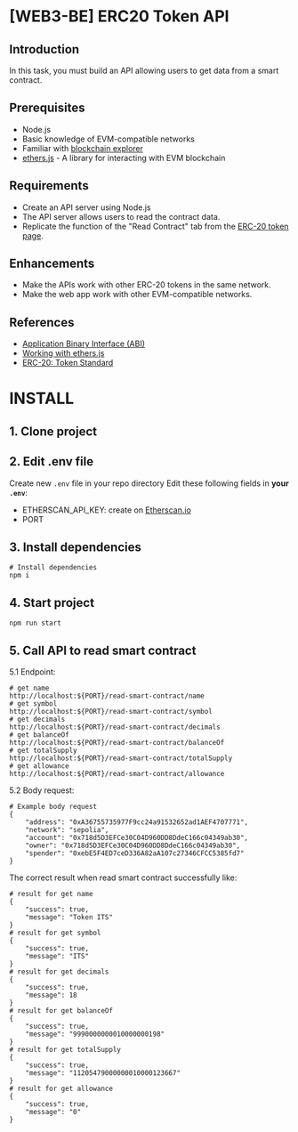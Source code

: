 # [WEB3-BE] ERC20 Token API

## Introduction

In this task, you must build an API allowing users to get data from a smart contract.

## Prerequisites

* Node.js
* Basic knowledge of EVM-compatible networks
* Familiar with [blockchain explorer](https://etherscan.io/)
* [ethers.js](https://docs.ethers.org/) - A library for interacting with EVM blockchain

## Requirements

* Create an API server using Node.js
* The API server allows users to read the contract data.
* Replicate the function of the "Read Contract" tab from the [ERC-20 token page](https://sepolia.etherscan.io/token/0xA36755735977F9cc24a91532652ad1AEF4707771#readContract).

## Enhancements

* Make the APIs work with other ERC-20 tokens in the same network.
* Make the web app work with other EVM-compatible networks.

## References

* [Application Binary Interface (ABI)](https://docs.soliditylang.org/en/v0.8.20/abi-spec.html)
* [Working with ethers.js](https://docs.ethers.org/v6/getting-started)
* [ERC-20: Token Standard](https://eips.ethereum.org/EIPS/eip-20)

# INSTALL

## 1. Clone project
## 2. Edit .env file
Create new ```.env``` file in your repo directory
Edit these following fields in __your ```.env```__:
- ETHERSCAN_API_KEY: create on [Etherscan.io](https://etherscan.io/)
- PORT
## 3. Install dependencies
```shell
# Install dependencies
npm i
```
## 4. Start project
```shell
npm run start
```
## 5. Call API to read smart contract
5.1 Endpoint: 
```shell
# get name
http://localhost:${PORT}/read-smart-contract/name
# get symbol
http://localhost:${PORT}/read-smart-contract/symbol
# get decimals
http://localhost:${PORT}/read-smart-contract/decimals
# get balanceOf
http://localhost:${PORT}/read-smart-contract/balanceOf
# get totalSupply
http://localhost:${PORT}/read-smart-contract/totalSupply
# get allowance
http://localhost:${PORT}/read-smart-contract/allowance
```
5.2 Body request:
```shell
# Example body request
{
    "address": "0xA36755735977F9cc24a91532652ad1AEF4707771",
    "network": "sepolia",
    "account": "0x718d5D3EFCe30C04D960DD8DdeC166c04349ab30",
    "owner": "0x718d5D3EFCe30C04D960DD8DdeC166c04349ab30",
    "spender": "0xebE5F4ED7ceD336A82aA107c27346CFCC5385fd7"
}
```
The correct result when read smart contract successfully like:
```shell
# result for get name
{
    "success": true,
    "message": "Token ITS"
}
# result for get symbol
{
    "success": true,
    "message": "ITS"
}
# result for get decimals
{
    "success": true,
    "message": 18
}
# result for get balanceOf
{
    "success": true,
    "message": "9990000000010000000198"
}
# result for get totalSupply
{
    "success": true,
    "message": "11205479000000010000123667"
}
# result for get allowance
{
    "success": true,
    "message": "0"
}
```